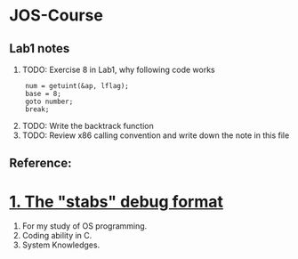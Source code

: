 JOS-Course
=========

Lab1 notes
---
1. TODO: Exercise 8 in Lab1, why following code works

```	
	num = getuint(&ap, lflag);
	base = 8;
	goto number;
	break;
```

2. TODO: Write the backtrack function
3. TODO: Review x86 calling convention and write down the note in this file


Reference:
---
[1. The "stabs" debug format](#http://www.cs.utah.edu/dept/old/texinfo/gdb/stabs.html)
=======
1. For my study of OS programming.
2. Coding ability in C.
3. System Knowledges.

